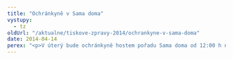 ```yaml
---
title: "Ochránkyně v Sama doma"
vystupy:
  - tz
oldUrl: "/aktualne/tiskove-zpravy-2014/ochrankyne-v-sama-doma"
date: 2014-04-14
perex: "<p>V úterý bude ochránkyně hostem pořadu Sama doma od 12:00 h na ČT1. Až do skončení pořadu pak bude na chatu odpovídat na dotazy diváků. </p>"
---
```


<!-- imported from the old website -->


